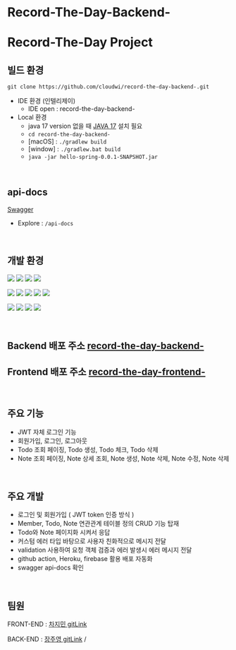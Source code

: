 # Record-The-Day-Backend- <br><br> Record-The-Day Project

## 빌드 환경
    git clone https://github.com/cloudwi/record-the-day-backend-.git
- IDE 환경 (인텔리제이)
  - IDE open : record-the-day-backend-
- Local 환경
  - java 17 version 없을 때 [JAVA 17](https://www.oracle.com/java/technologies/downloads/#java17) 설치 필요
  - `cd record-the-day-backend-`
  - [macOS] : `./gradlew build`
  - [window] : `./gradlew.bat build`
  - `java -jar hello-spring-0.0.1-SNAPSHOT.jar`

<br>

## api-docs

[Swagger](https://cloudwi.herokuapp.com/swagger-ui)
- Explore : `/api-docs` 

<br>

## 개발 환경

<p>
    <img src="https://img.shields.io/badge/javascript-F7DF1E?style=flat-square&logo=javascript&logoColor=white"/>
    <img src="https://img.shields.io/badge/react-61DAFB?style=flat-square&logo=react&logoColor=white"/>
    <img src="https://img.shields.io/badge/React Router-CA4245?style=flat-square&logo=React Router&logoColor=white"/>
    <img src="https://img.shields.io/badge/redux-%23593d88.svg?style=for-the-badge&logo=redux&logoColor=white"/>
</p>

<p>
    <img src="https://img.shields.io/badge/Spring-6DB33F?style=flat-square&logo=Spring&logoColor=white"/>
    <img src="https://img.shields.io/badge/Spring Boot -6DB33F?style=flat-square&logo=Spring Boot&logoColor=white"/>
    <img src="https://img.shields.io/badge/SpringSecurity-6DB33F?style=flat-square&logo=SpringSecurity&logoColor=white"/>
    <img src="https://img.shields.io/badge/Data JPA-6DB33F?style=flat-square&logo=&logoColor=white"/>
    <img src="https://img.shields.io/badge/PostgreSQL -4479A1?style=flat-square&logo=PostgreSQL&logoColor=white"/>
</p>

<p>
    <img src="https://img.shields.io/badge/Heroku -4479A1?style=flat-square&logo=Heroku&logoColor=white"/>  
    <img src="https://img.shields.io/badge/Github Actions-4285F4?style=flat-square&logo=Github Actions&logoColor=white"/>
    <img src="https://img.shields.io/badge/Firebase-FFCA28?style=flat-square&logo=Firebase&logoColor=white"/>
    <img src="https://img.shields.io/badge/Github-181717?style=flat-square&logo=Github&logoColor=white"/>
</p>

<br>

## Backend 배포 주소 [record-the-day-backend-](https://cloudwi.herokuapp.com/)
## Frontend 배포 주소 [record-the-day-frontend-](https://todolist-b3d69.web.app/)

<br>

## 주요 기능

- JWT 자체 로그인 기능
- 회원가입, 로그인, 로그아웃
- Todo 조회 페이징, Todo 생성, Todo 체크, Todo 삭제
- Note 조회 페이징, Note 상세 조회, Note 생성, Note 삭제, Note 수정, Note 삭제

<br>

## 주요 개발

- 로그인 및 회원가입 ( JWT token 인증 방식 )
- Member, Todo, Note 연관관계 테이블 정의 CRUD 기능 탑재
- Todo와 Note 페이지화 시켜서 응답
- 커스텀 에러 타입 바탕으로 사용자 친화적으로 메시지 전달
- validation 사용하여 요청 객체 검증과 에러 발생시 에러 메시지 전달
- github action, Heroku, firebase 활용 배포 자동화
- swagger api-docs 확인

<br>

## 팀원

FRONT-END : [차지민 gitLink](https://github.com/d-o0o-b11)

BACK-END : [장주영 gitLink](https://github.com/cloudwi) /

<br>
